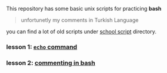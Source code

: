 This repository has some basic unix scripts for practicing **bash**

> unfortunetly my comments in Turkish Language

you can find a lot of old scripts under [school script](school_scripts/) directory.

### lesson 1: [`echo` command](bash_tut/lesson1.md)

### lesson 2: [commenting in bash](bash_tut/lesson2.md)